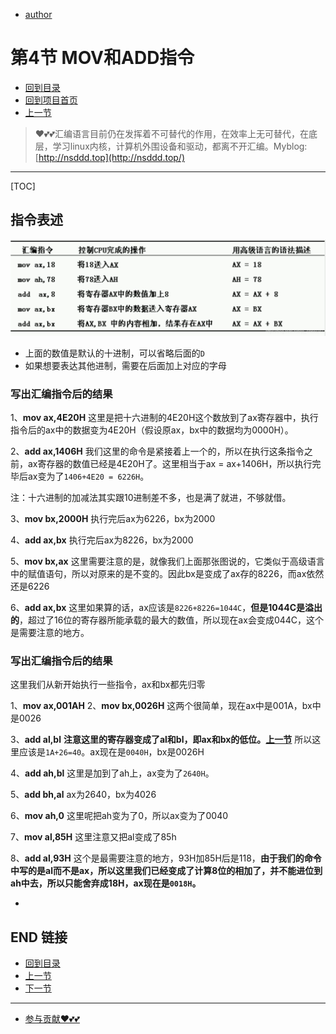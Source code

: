 + [author](https://github.com/3293172751)
# 第4节 MOV和ADD指令
+ [回到目录](../README.md)
+ [回到项目首页](../../README.md)
+ [上一节](3.md)
> ❤️💕💕汇编语言目前仍在发挥着不可替代的作用，在效率上无可替代，在底层，学习linux内核，计算机外围设备和驱动，都离不开汇编。Myblog:[http://nsddd.top](http://nsddd.top/)
---
[TOC]

## 指令表述

![在这里插入图片描述](assets/watermark,type_ZmFuZ3poZW5naGVpdGk,shadow_10,text_aHR0cHM6Ly9ibG9nLmNzZG4ubmV0L3FxXzQ0ODk5MjQ3,size_16,color_FFFFFF,t_70.png)

+ 上面的数值是默认的十进制，可以省略后面的`D`
+ 如果想要表达其他进制，需要在后面加上对应的字母



### 写出汇编指令后的结果
1、**mov ax,4E20H**
这里是把十六进制的4E20H这个数放到了ax寄存器中，执行指令后的ax中的数据变为4E20H（假设原ax，bx中的数据均为0000H）。

2、**add ax,1406H**
我们这里的命令是紧接着上一个的，所以在执行这条指令之前，ax寄存器的数值已经是4E20H了。这里相当于ax = ax+1406H，所以执行完毕后ax变为了`1406+4E20 = 6226H`。

注：十六进制的加减法其实跟10进制差不多，也是满了就进，不够就借。

3、**mov bx,2000H**
执行完后ax为6226，bx为2000

4、**add ax,bx**
执行完后ax为8226，bx为2000

5、**mov bx,ax**
这里需要注意的是，就像我们上面那张图说的，它类似于高级语言中的赋值语句，所以对原来的是不变的。因此bx是变成了ax存的8226，而ax依然还是6226

6、**add ax,bx**
这里如果算的话，ax应该是`8226+8226=1044C`，**但是1044C是溢出的**，超过了16位的寄存器所能承载的最大的数值，所以现在ax会变成044C，这个是需要注意的地方。



### 写出汇编指令后的结果

这里我们从新开始执行一些指令，ax和bx都先归零

1、**mov ax,001AH**
2、**mov bx,0026H**
这两个很简单，现在ax中是001A，bx中是0026

3、**add al,bl**
**注意这里的寄存器变成了al和bl，即ax和bx的低位。[上一节](./3.md "上一节中介绍的低位高位")**
所以这里应该是`1A+26=40`。ax现在是`0040H`，bx是0026H

4、**add ah,bl**
这里是加到了ah上，ax变为了`2640H`。

5、**add bh,al**
ax为2640，bx为4026

6、**mov ah,0**
这里呢把ah变为了0，所以ax变为了0040

7、**mov al,85H**
这里注意又把al变成了85h

8、**add al,93H**
这个是最需要注意的地方，93H加85H后是118，**由于我们的命令中写的是al而不是ax，所以这里我们已经变成了计算8位的相加了，并不能进位到ah中去，所以只能舍弃成18H，ax现在是`0018H`。**

+ 

## END 链接

+ [回到目录](../README.md)
+ [上一节](3.md)
+ [下一节](5.md)
---
+ [参与贡献❤️💕💕](https://github.com/3293172751/Block_Chain/blob/master/Git/git-contributor.md)